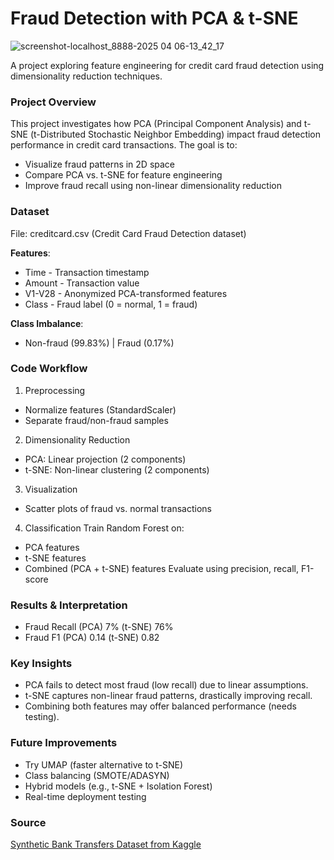 # Fraud Detection with PCA & t-SNE

![screenshot-localhost_8888-2025 04 06-13_42_17](https://github.com/user-attachments/assets/337c4ae8-2875-4731-9365-1a154b1eedd6)

A project exploring feature engineering for credit card fraud detection using dimensionality reduction techniques.

### Project Overview

This project investigates how PCA (Principal Component Analysis) and t-SNE (t-Distributed Stochastic Neighbor Embedding) impact fraud detection performance in credit card transactions. The goal is to:

- Visualize fraud patterns in 2D space
- Compare PCA vs. t-SNE for feature engineering
- Improve fraud recall using non-linear dimensionality reduction

### Dataset

File: creditcard.csv (Credit Card Fraud Detection dataset)

**Features**:
- Time - Transaction timestamp
- Amount - Transaction value
- V1-V28 - Anonymized PCA-transformed features
- Class - Fraud label (0 = normal, 1 = fraud)

**Class Imbalance**:
- Non-fraud (99.83%) | Fraud (0.17%)

### Code Workflow

1. Preprocessing
- Normalize features (StandardScaler)
- Separate fraud/non-fraud samples

2. Dimensionality Reduction
- PCA: Linear projection (2 components)
- t-SNE: Non-linear clustering (2 components)

3. Visualization
- Scatter plots of fraud vs. normal transactions

4. Classification
Train Random Forest on:
- PCA features
- t-SNE features
- Combined (PCA + t-SNE) features
Evaluate using precision, recall, F1-score

### Results & Interpretation

- Fraud Recall	(PCA) 7% (t-SNE) 76%
- Fraud F1	(PCA) 0.14 (t-SNE) 0.82

### Key Insights
- PCA fails to detect most fraud (low recall) due to linear assumptions.
- t-SNE captures non-linear fraud patterns, drastically improving recall.
- Combining both features may offer balanced performance (needs testing).

### Future Improvements

- Try UMAP (faster alternative to t-SNE)
- Class balancing (SMOTE/ADASYN)
- Hybrid models (e.g., t-SNE + Isolation Forest)
- Real-time deployment testing


### Source

[Synthetic Bank Transfers Dataset from Kaggle](https://www.kaggle.com/datasets/nyingsha/synthetic-bank-transfers)

